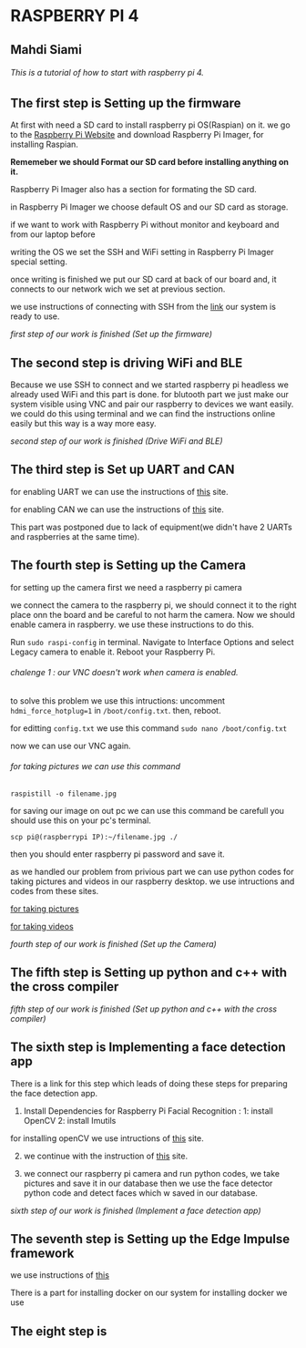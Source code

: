 # RASPBERRY PI 4
## Mahdi Siami
###### This is a tutorial of how to start with raspberry pi 4.

## The first step is Setting up the firmware
At first with need a SD card to install raspberry pi OS(Raspian) on it.
we go to the [Raspberry Pi Website](https://www.raspberrypi.com/) and download Raspberry Pi Imager, for installing Raspian.

**Rememeber we should Format our SD card before installing anything on it.**

Raspberry Pi Imager also has a section for formating the SD card.

in Raspberry Pi Imager we choose default OS and our SD card as storage.

if we want to work with Raspberry Pi without monitor and keyboard and from our laptop before 

writing the OS we set the SSH and WiFi setting in Raspberry Pi Imager special setting.

once writing is finished we put our SD card at back of our board and, it connects to our network wich we set at previous section.

we use instructions of connecting with SSH from the [link](https://www.tomshardware.com/reviews/raspberry-pi-headless-setup-how-to,6028.html)
our system is ready to use.


*first step of our work is finished (Set up the firmware)*

## The second step is driving WiFi and BLE

Because we use SSH to connect and we started raspberry pi headless we already used WiFi and this part is done.
for blutooth part we just make our system visible using VNC and pair our raspberry to devices we want easily.
we could do this using terminal and we can find the instructions online easily but this way is a way more easy.

*second step of our work is finished (Drive WiFi and BLE)*

## The third step is Set up UART and CAN
for enabling UART we can use the instructions of [this](https://emteria.com/kb/connect-uart-rpi) site.

for enabling CAN we can use the instructions of [this](https://www.beyondlogic.org/adding-can-controller-area-network-to-the-raspberry-pi/) site.

This part was postponed due to lack of equipment(we didn't have 2 UARTs and raspberries at the same time).

## The fourth step is Setting up the Camera

for setting up the camera first we need a raspberry pi camera

we connect the camera to the raspberry pi, we should connect it to the right place onn the board and be careful to not harm the camera.
Now we should enable camera in raspberry.
we use these instructions to do this.

Run `sudo raspi-config` in terminal.
Navigate to Interface Options and select Legacy camera to enable it.
Reboot your Raspberry Pi.

###### chalenge 1 : our VNC doesn't work when camera is enabled.
to solve this problem we use this intructions:
uncomment `hdmi_force_hotplug=1` in `/boot/config.txt`.
then, reboot.

for editting `config.txt` we use this command
`sudo nano /boot/config.txt`

now we can use our VNC again.
###### for taking pictures we can use this command 

`raspistill -o filename.jpg `

for saving our image on out pc we can use this command be carefull you should use this on your pc's terminal.

`scp pi@(raspberrypi IP):~/filename.jpg ./` 

then you should enter raspberry pi password and save it.

as we handled our problem from privious part we can use python codes for taking pictures and videos in our raspberry desktop.
we use intructions and codes from these sites.

[for taking pictures](https://howchoo.com/pi/how-to-take-a-picture-with-your-raspberry-pi#:~:text=3-,Enable%20the%20camera,enable%20it%20using%20raspi%2Dconfig.&text=Once%20raspi%2Dconfig%20opens%2C%20use,%22%20and%20then%20%22Finish%22.)

[for taking videos](https://raspberrypi-guide.github.io/electronics/image-and-video-recording)

*fourth step of our work is finished (Set up the Camera)*

## The fifth step is Setting up python and c++ with the cross compiler

*fifth step of our work is finished (Set up python and c++ with the cross compiler)*

## The sixth step is Implementing a face detection app 

There is a link for this step which leads of doing these steps for preparing the face detection app.
1. Install Dependencies for Raspberry Pi Facial Recognition : 1:  install OpenCV   2: install Imutils

for installing openCV we use intructions of [this](https://singleboardbytes.com/647/install-opencv-raspberry-pi-4.htm) site.

2. we continue with the instruction of [this](https://www.tomshardware.com/how-to/raspberry-pi-facial-recognition) site.

3. we connect our raspberry pi camera and run python codes, we take pictures and save it in our database then we use the face detector python code and detect faces which w saved in our database.

*sixth step of our work is finished (Implement a face detection app)*

## The seventh step is Setting up the Edge Impulse framework
we use instructions of [this](https://docs.edgeimpulse.com/docs/development-platforms/officially-supported-cpu-gpu-targets/raspberry-pi-4)

There is a part for installing docker on our system for installing docker we use 

## The eight step is 

